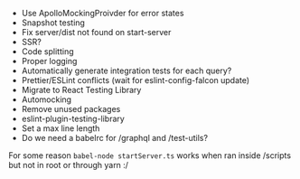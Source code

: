 - Use ApolloMockingProivder for error states
- Snapshot testing
- Fix server/dist not found on start-server
- SSR?
- Code splitting
- Proper logging
- Automatically generate integration tests for each query?
- Prettier/ESLint conflicts (wait for eslint-config-falcon update)
- Migrate to React Testing Library
- Automocking
- Remove unused packages
- eslint-plugin-testing-library
- Set a max line length
- Do we need a babelrc for /graphql and /test-utils?

For some reason `babel-node startServer.ts` works when ran inside /scripts but not in root or through yarn :/
